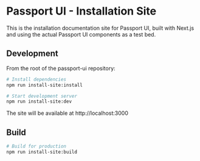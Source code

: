 # Passport UI - Installation Site

This is the installation documentation site for Passport UI, built with Next.js and using the actual Passport UI components as a test bed.

## Development

From the root of the passport-ui repository:

```bash
# Install dependencies
npm run install-site:install

# Start development server
npm run install-site:dev
```

The site will be available at http://localhost:3000

## Build

```bash
# Build for production
npm run install-site:build
```
